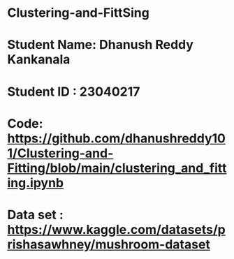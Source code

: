# Clustering-and-FittSing
# Student Name: Dhanush Reddy Kankanala
# Student ID : 23040217
# Code: https://github.com/dhanushreddy101/Clustering-and-Fitting/blob/main/clustering_and_fitting.ipynb
# Data set : https://www.kaggle.com/datasets/prishasawhney/mushroom-dataset
